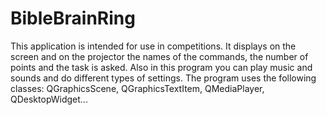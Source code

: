 # BibleBrainRing
This application is intended for use in competitions. It displays on the screen and on the projector the names of the commands, the number of points and the task is asked. Also in this program you can play music and sounds and do different types of settings. The program uses the following classes: QGraphicsScene, QGraphicsTextItem, QMediaPlayer, QDesktopWidget...
